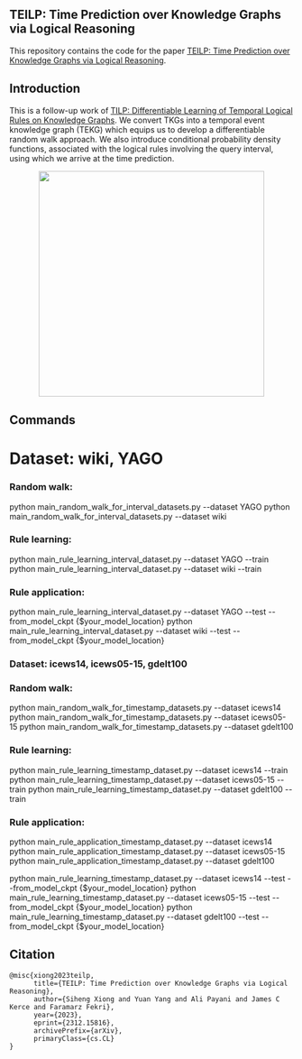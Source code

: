 ## TEILP: Time Prediction over Knowledge Graphs via Logical Reasoning
This repository contains the code for the paper [TEILP: Time Prediction over Knowledge Graphs via Logical Reasoning](https://arxiv.org/pdf/2312.15816.pdf).

## Introduction
This is a follow-up work of [TILP: Differentiable Learning of Temporal Logical Rules on Knowledge Graphs](https://openreview.net/pdf?id=_X12NmQKvX). We convert TKGs into a temporal event knowledge graph (TEKG) which equips us to develop a differentiable random walk approach. We also introduce conditional probability density functions, associated with the logical rules involving the query interval, using which we arrive at the time prediction. 

<p align="center">
  <img src='https://github.com/xiongsiheng/TEILP/blob/main/misc/TEKG_example.png' width=400>
</p>


## Commands

# Dataset: wiki, YAGO

### Random walk:

python main_random_walk_for_interval_datasets.py --dataset YAGO
python main_random_walk_for_interval_datasets.py --dataset wiki

### Rule learning:

python main_rule_learning_interval_dataset.py --dataset YAGO --train
python main_rule_learning_interval_dataset.py --dataset wiki --train

### Rule application:

python main_rule_learning_interval_dataset.py --dataset YAGO --test --from_model_ckpt {$your_model_location}
python main_rule_learning_interval_dataset.py --dataset wiki --test --from_model_ckpt  {$your_model_location}


### Dataset: icews14, icews05-15, gdelt100

### Random walk:

python main_random_walk_for_timestamp_datasets.py --dataset icews14
python main_random_walk_for_timestamp_datasets.py --dataset icews05-15
python main_random_walk_for_timestamp_datasets.py --dataset gdelt100

### Rule learning:

python main_rule_learning_timestamp_dataset.py --dataset icews14 --train
python main_rule_learning_timestamp_dataset.py --dataset icews05-15 --train
python main_rule_learning_timestamp_dataset.py --dataset gdelt100 --train

### Rule application:

python main_rule_application_timestamp_dataset.py --dataset icews14
python main_rule_application_timestamp_dataset.py --dataset icews05-15
python main_rule_application_timestamp_dataset.py --dataset gdelt100

python main_rule_learning_timestamp_dataset.py --dataset icews14 --test --from_model_ckpt {$your_model_location}
python main_rule_learning_timestamp_dataset.py --dataset icews05-15 --test --from_model_ckpt {$your_model_location}
python main_rule_learning_timestamp_dataset.py --dataset gdelt100 --test --from_model_ckpt {$your_model_location}


## Citation
```
@misc{xiong2023teilp,
      title={TEILP: Time Prediction over Knowledge Graphs via Logical Reasoning}, 
      author={Siheng Xiong and Yuan Yang and Ali Payani and James C Kerce and Faramarz Fekri},
      year={2023},
      eprint={2312.15816},
      archivePrefix={arXiv},
      primaryClass={cs.CL}
}
```
